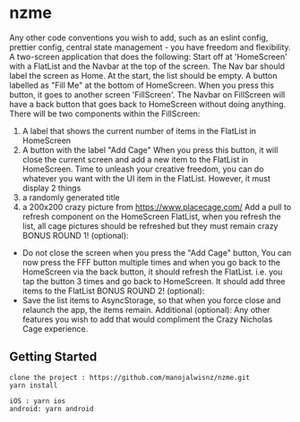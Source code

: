 # nzme

Any other code conventions you wish to add, such as an eslint config, prettier config, central state management - you have freedom and flexibility.
A two-screen application that does the following:
Start off at 'HomeScreen' with a FlatList and the Navbar at the top of the screen. The Nav bar should label the screen as Home.
At the start, the list should be empty.
A button labelled as "Fill Me" at the bottom of HomeScreen. When you press this button, it goes to another screen 'FillScreen'.
The Navbar on FillScreen will have a back button that goes back to HomeScreen without doing anything.
There will be two components within the FillScreen:
1) A label that shows the current number of items in the FlatList in HomeScreen
2) A button with the label "Add Cage"
When you press this button, it will close the current screen and add a new item to the FlatList in HomeScreen.
Time to unleash your creative freedom, you can do whatever you want with the UI item in the FlatList. However, it must display 2 things
1) a randomly generated title
2) a 200x200 crazy picture from https://www.placecage.com/
Add a pull to refresh component on the HomeScreen FlatList, when you refresh the list, all cage pictures should be refreshed but they must remain crazy
BONUS ROUND 1! (optional):
- Do not close the screen when you press the "Add Cage" button, You can now press the FFF button multiple times and when you go back to the HomeScreen via the back button, it should refresh the FlatList.
i.e. you tap the button 3 times and go back to HomeScreen. It should add three items to the FlatList
BONUS ROUND 2! (optional):
- Save the list items to AsyncStorage, so that when you force close and relaunch the app, the items remain.
Additional (optional):
Any other features you wish to add that would compliment the Crazy Nicholas Cage experience.


## Getting Started

    clone the project : https://github.com/manojalwisnz/nzme.git
    yarn install
    
    iOS : yarn ios
    android: yarn android
